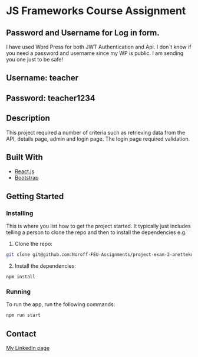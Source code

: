 # JS Frameworks Course Assignment

## Password and Username for Log in form.

I have used Word Press for both JWT Authentication and Api. I don`t know if you need a password and username since my WP is public. I am sending you one just to be safe!

## Username: teacher
## Password: teacher1234


## Description
This project required a number of criteria such as retrieving data from the API, details page, admin and login page. The login page required validation.

## Built With

- [React.js](https://reactjs.org/)
- [Bootstrap](https://getbootstrap.com)

## Getting Started

### Installing

This is where you list how to get the project started. It typically just includes telling a person to clone the repo and then to install the dependencies e.g.

1. Clone the repo:

```bash
git clone git@github.com:Noroff-FEU-Assignments/project-exam-2-anettekoder.git
```

2. Install the dependencies:

```
npm install
```

### Running


To run the app, run the following commands:

```bash
npm run start
```


## Contact

[My LinkedIn page](https://www.linkedin.com/in/anette-pedersen1/)


